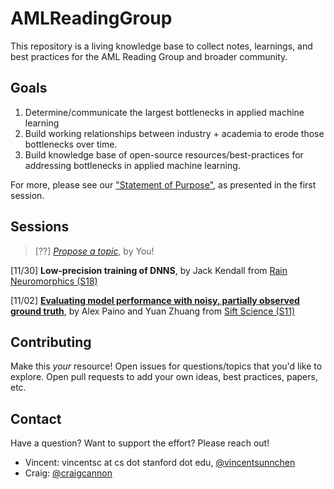 # AMLReadingGroup
This repository is a living knowledge base to collect notes, learnings, and best practices for the AML Reading Group and broader community.

## Goals
1. Determine/communicate the largest bottlenecks in applied machine learning
1. Build working relationships between industry + academia to erode those bottlenecks over time.
1. Build knowledge base of open-source resources/best-practices for addressing bottlenecks in applied machine learning.

For more, please see our ["Statement of Purpose"](https://docs.google.com/presentation/d/1m3YQjvQsC-OT-SBnslvplqkIC711X66IWhHJDJwUGhI/edit#slide=id.p), as presented in the first session.

## Sessions
> [??] [_Propose a topic_](https://docs.google.com/forms/d/e/1FAIpQLSfYOiErZ-Ht_VqJRJIe-P39jG8FeMfAFNVNWGVljoldc4-m1g/viewform?usp=sf_link), by You!

[11/30] **Low-precision training of DNNS**, by Jack Kendall from [Rain Neuromorphics (S18)](http://rain-neuromorphics.com/)

[11/02] [**Evaluating model performance with noisy, partially observed ground truth**](notes/181102-evaluating-noisy.md), by Alex Paino and Yuan Zhuang from [Sift Science (S11)](https://siftscience.com/)

## Contributing
Make this _your_ resource! Open issues for questions/topics that you'd like to explore. Open pull requests to add your own ideas, best practices, papers, etc.

## Contact
Have a question? Want to support the effort? Please reach out!
  * Vincent: vincentsc at cs dot stanford dot edu,  [@vincentsunnchen](https://twitter.com/vincentsunnchen)
  * Craig: [@craigcannon](https://twitter.com/craigcannon)
